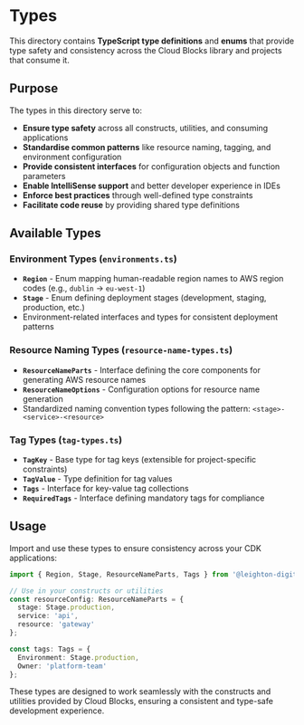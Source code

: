 # Types

This directory contains **TypeScript type definitions** and **enums** that provide type safety and consistency across the Cloud Blocks library and projects that consume it.

## Purpose

The types in this directory serve to:

- **Ensure type safety** across all constructs, utilities, and consuming applications
- **Standardise common patterns** like resource naming, tagging, and environment configuration
- **Provide consistent interfaces** for configuration objects and function parameters
- **Enable IntelliSense support** and better developer experience in IDEs
- **Enforce best practices** through well-defined type constraints
- **Facilitate code reuse** by providing shared type definitions

## Available Types

### Environment Types (`environments.ts`)
- **`Region`** - Enum mapping human-readable region names to AWS region codes (e.g., `dublin` → `eu-west-1`)
- **`Stage`** - Enum defining deployment stages (development, staging, production, etc.)
- Environment-related interfaces and types for consistent deployment patterns

### Resource Naming Types (`resource-name-types.ts`)
- **`ResourceNameParts`** - Interface defining the core components for generating AWS resource names
- **`ResourceNameOptions`** - Configuration options for resource name generation
- Standardized naming convention types following the pattern: `<stage>-<service>-<resource>`

### Tag Types (`tag-types.ts`)
- **`TagKey`** - Base type for tag keys (extensible for project-specific constraints)
- **`TagValue`** - Type definition for tag values
- **`Tags`** - Interface for key-value tag collections
- **`RequiredTags`** - Interface defining mandatory tags for compliance

## Usage

Import and use these types to ensure consistency across your CDK applications:

```typescript
import { Region, Stage, ResourceNameParts, Tags } from '@leighton-digital/cloud-blocks';

// Use in your constructs or utilities
const resourceConfig: ResourceNameParts = {
  stage: Stage.production,
  service: 'api',
  resource: 'gateway'
};

const tags: Tags = {
  Environment: Stage.production,
  Owner: 'platform-team'
};
```

These types are designed to work seamlessly with the constructs and utilities provided by Cloud Blocks, ensuring a consistent and type-safe development experience.
